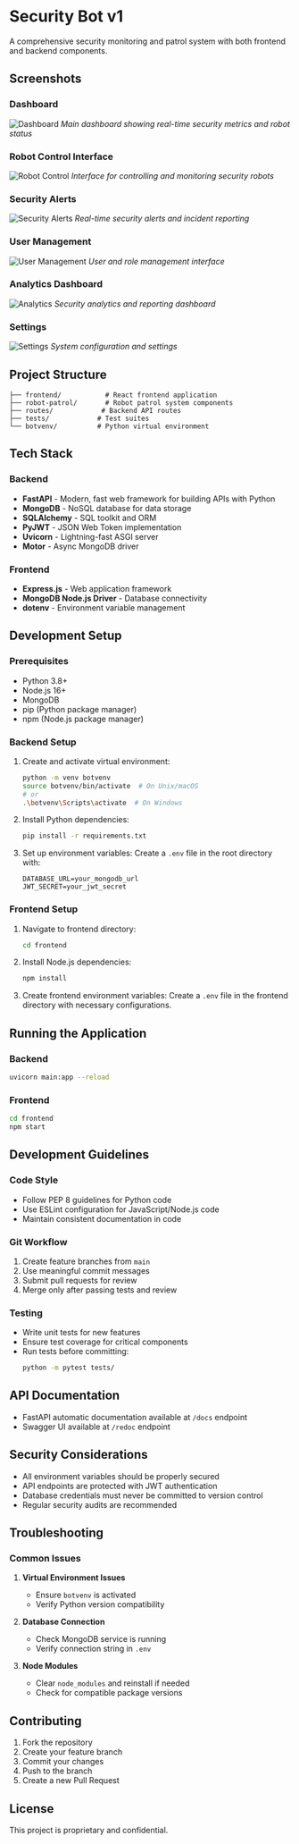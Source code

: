 # Security Bot v1

A comprehensive security monitoring and patrol system with both frontend and backend components.

## Screenshots

### Dashboard
![Dashboard](/documentation/screenshots/dashboard.png)
*Main dashboard showing real-time security metrics and robot status*

### Robot Control Interface
![Robot Control](/documentation/screenshots/robot-control.png)
*Interface for controlling and monitoring security robots*

### Security Alerts
![Security Alerts](/documentation/screenshots/alerts.png)
*Real-time security alerts and incident reporting*

### User Management
![User Management](/documentation/screenshots/user-management.png)
*User and role management interface*

### Analytics Dashboard
![Analytics](/documentation/screenshots/analytics.png)
*Security analytics and reporting dashboard*

### Settings
![Settings](/documentation/screenshots/settings.png)
*System configuration and settings*

## Project Structure

```
├── frontend/           # React frontend application
├── robot-patrol/       # Robot patrol system components
├── routes/            # Backend API routes
├── tests/            # Test suites
└── botvenv/          # Python virtual environment
```

## Tech Stack

### Backend
- **FastAPI** - Modern, fast web framework for building APIs with Python
- **MongoDB** - NoSQL database for data storage
- **SQLAlchemy** - SQL toolkit and ORM
- **PyJWT** - JSON Web Token implementation
- **Uvicorn** - Lightning-fast ASGI server
- **Motor** - Async MongoDB driver

### Frontend
- **Express.js** - Web application framework
- **MongoDB Node.js Driver** - Database connectivity
- **dotenv** - Environment variable management

## Development Setup

### Prerequisites
- Python 3.8+
- Node.js 16+
- MongoDB
- pip (Python package manager)
- npm (Node.js package manager)

### Backend Setup

1. Create and activate virtual environment:
   ```bash
   python -m venv botvenv
   source botvenv/bin/activate  # On Unix/macOS
   # or
   .\botvenv\Scripts\activate  # On Windows
   ```

2. Install Python dependencies:
   ```bash
   pip install -r requirements.txt
   ```

3. Set up environment variables:
   Create a `.env` file in the root directory with:
   ```
   DATABASE_URL=your_mongodb_url
   JWT_SECRET=your_jwt_secret
   ```

### Frontend Setup

1. Navigate to frontend directory:
   ```bash
   cd frontend
   ```

2. Install Node.js dependencies:
   ```bash
   npm install
   ```

3. Create frontend environment variables:
   Create a `.env` file in the frontend directory with necessary configurations.

## Running the Application

### Backend
```bash
uvicorn main:app --reload
```

### Frontend
```bash
cd frontend
npm start
```

## Development Guidelines

### Code Style
- Follow PEP 8 guidelines for Python code
- Use ESLint configuration for JavaScript/Node.js code
- Maintain consistent documentation in code

### Git Workflow
1. Create feature branches from `main`
2. Use meaningful commit messages
3. Submit pull requests for review
4. Merge only after passing tests and review

### Testing
- Write unit tests for new features
- Ensure test coverage for critical components
- Run tests before committing:
  ```bash
  python -m pytest tests/
  ```

## API Documentation
- FastAPI automatic documentation available at `/docs` endpoint
- Swagger UI available at `/redoc` endpoint

## Security Considerations
- All environment variables should be properly secured
- API endpoints are protected with JWT authentication
- Database credentials must never be committed to version control
- Regular security audits are recommended

## Troubleshooting

### Common Issues
1. **Virtual Environment Issues**
   - Ensure `botvenv` is activated
   - Verify Python version compatibility

2. **Database Connection**
   - Check MongoDB service is running
   - Verify connection string in `.env`

3. **Node Modules**
   - Clear `node_modules` and reinstall if needed
   - Check for compatible package versions

## Contributing
1. Fork the repository
2. Create your feature branch
3. Commit your changes
4. Push to the branch
5. Create a new Pull Request

## License
This project is proprietary and confidential.

